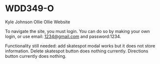 # WDD349-O
Kyle Johnson
Ollie Ollie Website

To navigate the site, you must login. You can do so by making your own login, or use email: 1234@gmail.com and password:1234.

Functionality still needed: add skatespot modal works but it does not store information. Delete skatespot button does nothing 
currently. Directions button currently does nothing.
